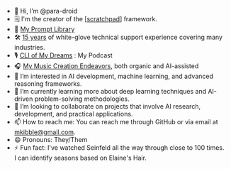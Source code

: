 - 👋 Hi, I’m @para-droid
- 🗒️ I'm the creator of the [[scratchpad](https://github.com/para-droid-ai/scratchpad)] framework.
- 🧠 [My Prompt Library](https://github.com/para-droid-ai/prompt_library)
- 🛠️ [15 years](https://github.com/para-droid-ai/para-droid-ai/blob/main/mark.k.resume.2024-11-06%2020_12_18.pdf) of white-glove technical support experience covering many industries.
- 🎙️ [CLI of My Dreams](https://open.spotify.com/show/70g8H0eQTbtnZZQy8HLVnW?si=2c695034cea54d82) : My Podcast
- 🎧 [ My Music Creation Endeavors](https://soundcloud.com/mkibble33), both organic and AI-assisted
- 👀 I’m interested in AI development, machine learning, and advanced reasoning frameworks.
- 🌱 I’m currently learning more about deep learning techniques and AI-driven problem-solving methodologies.
- 💞️ I’m looking to collaborate on projects that involve AI research, development, and practical applications.
- 📫 How to reach me: You can reach me through GitHub or via email at mkibble@gmail.com.
- 😄 Pronouns: They/Them
- ⚡ Fun fact: I've watched Seinfeld all the way through close to 100 times. I can identify seasons based on Elaine's Hair.

<!---
para-droid-ai/para-droid-ai is a ✨ special ✨ repository because its `README.md` (this file) appears on your GitHub profile.
You can click the Preview link to take a look at your changes.
--->

